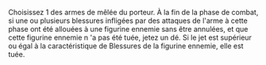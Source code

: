 Choisissez 1 des armes de mêlée du porteur. À la fin de la phase de combat, si une ou plusieurs blessures infligées par des attaques de l'arme à cette phase ont été allouées à une figurine ennemie sans être annulées, et que cette figurine ennemie n 'a  pas été tuée, jetez un dé. Si le jet est supérieur ou égal à la caractéristique de Blessures de la figurine ennemie, elle est tuée.